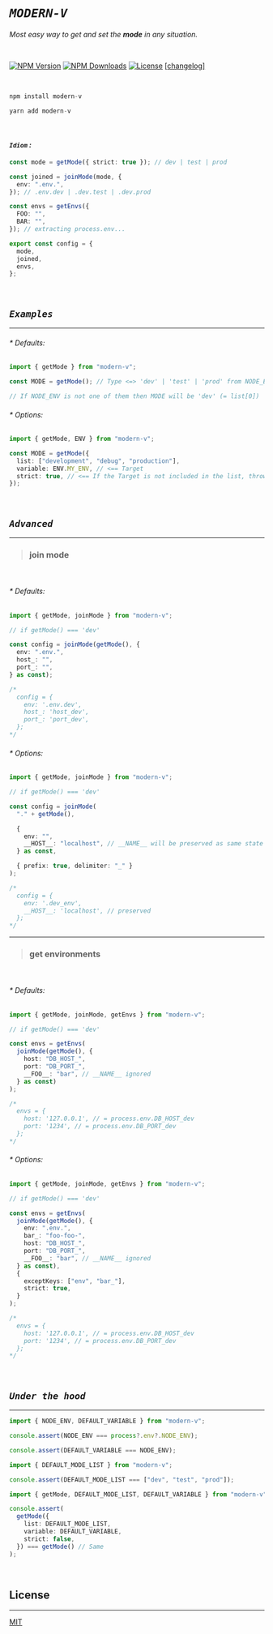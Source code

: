 # **_`MODERN-V`_**

_Most easy way to get and set the **mode** in any situation._

<br>

[![NPM Version][npm-image]][npm-url]
[![NPM Downloads][downloads-image]][downloads-url]
[![License][license-image]][license-url]
[[changelog]](CHANGELOG.md)

<br>

```js
npm install modern-v
```

```js
yarn add modern-v
```

<br>

#### **_`Idiom` :_**

```typescript
const mode = getMode({ strict: true }); // dev | test | prod

const joined = joinMode(mode, {
  env: ".env.",
}); // .env.dev | .dev.test | .dev.prod

const envs = getEnvs({
  FOO: "",
  BAR: "",
}); // extracting process.env...

export const config = {
  mode,
  joined,
  envs,
};
```

<br>

## **_`Examples`_**

---

###### _\* Defaults:_

```typescript
import { getMode } from "modern-v";

const MODE = getMode(); // Type <=> 'dev' | 'test' | 'prod' from NODE_ENV

// If NODE_ENV is not one of them then MODE will be 'dev' (= list[0])
```

###### _\* Options:_

```typescript
import { getMode, ENV } from "modern-v";

const MODE = getMode({
  list: ["development", "debug", "production"],
  variable: ENV.MY_ENV, // <== Target
  strict: true, // <== If the Target is not included in the list, throw an error
});
```

<br>

## **_`Advanced`_**

---

> ### **join mode**

<br>

###### _\* Defaults:_

```typescript
import { getMode, joinMode } from "modern-v";

// if getMode() === 'dev'

const config = joinMode(getMode(), {
  env: ".env.",
  host_: "",
  port_: "",
} as const);

/*
  config = {
    env: '.env.dev',
    host_: 'host_dev',
    port_: 'port_dev',
  };
*/
```

###### _\* Options:_

```typescript
import { getMode, joinMode } from "modern-v";

// if getMode() === 'dev'

const config = joinMode(
  "." + getMode(),

  {
    env: "",
    __HOST__: "localhost", // __NAME__ will be preserved as same state
  } as const,

  { prefix: true, delimiter: "_" }
);

/*
  config = {
    env: '.dev_env',
    __HOST__: 'localhost', // preserved
  };
*/
```

---

> ### **get environments**

<br>

###### _\* Defaults:_

```typescript
import { getMode, joinMode, getEnvs } from "modern-v";

// if getMode() === 'dev'

const envs = getEnvs(
  joinMode(getMode(), {
    host: "DB_HOST_",
    port: "DB_PORT_",
    __FOO__: "bar", // __NAME__ ignored
  } as const)
);

/*
  envs = {
    host: '127.0.0.1', // = process.env.DB_HOST_dev
    port: '1234', // = process.env.DB_PORT_dev
  };
*/
```

###### _\* Options:_

```typescript
import { getMode, joinMode, getEnvs } from "modern-v";

// if getMode() === 'dev'

const envs = getEnvs(
  joinMode(getMode(), {
    env: ".env.",
    bar_: "foo-foo-",
    host: "DB_HOST_",
    port: "DB_PORT_",
    __FOO__: "bar", // __NAME__ ignored
  } as const),
  {
    exceptKeys: ["env", "bar_"],
    strict: true,
  }
);

/*
  envs = {
    host: '127.0.0.1', // = process.env.DB_HOST_dev
    port: '1234', // = process.env.DB_PORT_dev
  };
*/
```

<br>

## **_`Under the hood`_**

---

```typescript
import { NODE_ENV, DEFAULT_VARIABLE } from "modern-v";

console.assert(NODE_ENV === process?.env?.NODE_ENV);

console.assert(DEFAULT_VARIABLE === NODE_ENV);
```

```typescript
import { DEFAULT_MODE_LIST } from "modern-v";

console.assert(DEFAULT_MODE_LIST === ["dev", "test", "prod"]);
```

```typescript
import { getMode, DEFAULT_MODE_LIST, DEFAULT_VARIABLE } from "modern-v";

console.assert(
  getMode({
    list: DEFAULT_MODE_LIST,
    variable: DEFAULT_VARIABLE,
    strict: false,
  }) === getMode() // Same
);
```

<br>

## **License**<br>

---

[MIT](LICENSE)

[npm-image]: https://img.shields.io/npm/v/modern-v.svg
[npm-url]: https://npmjs.org/package/modern-v
[downloads-image]: https://img.shields.io/npm/dm/modern-v.svg
[downloads-url]: https://npmcharts.com/compare/modern-v?minimal=true
[license-url]: https://opensource.org/licenses/MIT
[license-image]: https://img.shields.io/npm/l/modern-v
